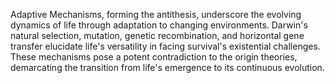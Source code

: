 
Adaptive Mechanisms, forming the antithesis, underscore the evolving dynamics of life through adaptation to changing environments. Darwin's natural selection, mutation, genetic recombination, and horizontal gene transfer elucidate life's versatility in facing survival's existential challenges. These mechanisms pose a potent contradiction to the origin theories, demarcating the transition from life's emergence to its continuous evolution.

